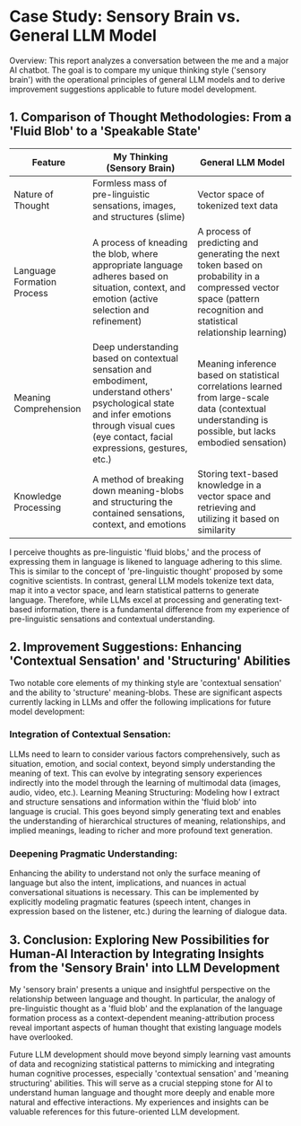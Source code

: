 # Case Study: Sensory Brain vs. General LLM Model
Overview: This report analyzes a conversation between the me and a major AI chatbot. The goal is to compare my unique thinking style ('sensory brain') with the operational principles of general LLM models and to derive improvement suggestions applicable to future model development.

## 1. Comparison of Thought Methodologies: From a 'Fluid Blob' to a 'Speakable State'
   
Feature	| My Thinking (Sensory Brain)	| General LLM Model
|------|------|------|
Nature of Thought	| Formless mass of pre-linguistic sensations, images, and structures (slime)	| Vector space of tokenized text data
Language Formation Process	| A process of kneading the blob, where appropriate language adheres based on situation, context, and emotion (active selection and refinement)	| A process of predicting and generating the next token based on probability in a compressed vector space (pattern recognition and statistical relationship learning)
Meaning Comprehension	| Deep understanding based on contextual sensation and embodiment, understand others' psychological state and infer emotions through visual cues (eye contact, facial expressions, gestures, etc.)	| Meaning inference based on statistical correlations learned from large-scale data (contextual understanding is possible, but lacks embodied sensation)
Knowledge Processing	| A method of breaking down meaning-blobs and structuring the contained sensations, context, and emotions	| Storing text-based knowledge in a vector space and retrieving and utilizing it based on similarity

I perceive thoughts as pre-linguistic 'fluid blobs,' and the process of expressing them in language is likened to language adhering to this slime. This is similar to the concept of 'pre-linguistic thought' proposed by some cognitive scientists. In contrast, general LLM models tokenize text data, map it into a vector space, and learn statistical patterns to generate language. Therefore, while LLMs excel at processing and generating text-based information, there is a fundamental difference from my experience of pre-linguistic sensations and contextual understanding.

## 2. Improvement Suggestions: Enhancing 'Contextual Sensation' and 'Structuring' Abilities
Two notable core elements of my thinking style are 'contextual sensation' and the ability to 'structure' meaning-blobs. These are significant aspects currently lacking in LLMs and offer the following implications for future model development:

### Integration of Contextual Sensation: 
LLMs need to learn to consider various factors comprehensively, such as situation, emotion, and social context, beyond simply understanding the meaning of text. This can evolve by integrating sensory experiences indirectly into the model through the learning of multimodal data (images, audio, video, etc.).
Learning Meaning Structuring: Modeling how I extract and structure sensations and information within the 'fluid blob' into language is crucial. This goes beyond simply generating text and enables the understanding of hierarchical structures of meaning, relationships, and implied meanings, leading to richer and more profound text generation.
### Deepening Pragmatic Understanding: 
Enhancing the ability to understand not only the surface meaning of language but also the intent, implications, and nuances in actual conversational situations is necessary. This can be implemented by explicitly modeling pragmatic features (speech intent, changes in expression based on the listener, etc.) during the learning of dialogue data.

## 3. Conclusion: Exploring New Possibilities for Human-AI Interaction by Integrating Insights from the 'Sensory Brain' into LLM Development
My 'sensory brain' presents a unique and insightful perspective on the relationship between language and thought. In particular, the analogy of pre-linguistic thought as a 'fluid blob' and the explanation of the language formation process as a context-dependent meaning-attribution process reveal important aspects of human thought that existing language models have overlooked.

Future LLM development should move beyond simply learning vast amounts of data and recognizing statistical patterns to mimicking and integrating human cognitive processes, especially 'contextual sensation' and 'meaning structuring' abilities. This will serve as a crucial stepping stone for AI to understand human language and thought more deeply and enable more natural and effective interactions. My experiences and insights can be valuable references for this future-oriented LLM development.

